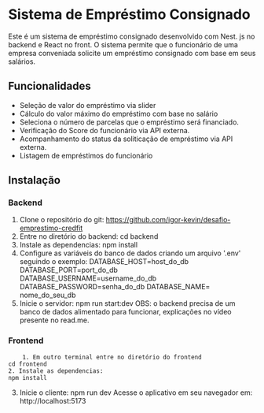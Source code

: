 # Sistema de Empréstimo Consignado

Este é um sistema de empréstimo consignado desenvolvido com Nest. js no backend e React no front. O sistema permite que o funcionário de uma empresa conveniada solicite um empréstimo consignado com base em seus salários.

## Funcionalidades

- Seleção de valor do empréstimo via slider
- Cálculo do valor máximo do empréstimo com base no salário
- Seleciona o número de parcelas que o empréstimo será financiado.
- Verificação do Score do funcionário via API externa.
- Acompanhamento do status da soliticação de empréstimo via API externa.
- Listagem de empréstimos do funcionário

## Instalação

### Backend

1. Clone o repositório do git:
   https://github.com/igor-kevin/desafio-emprestimo-credfit
2. Entre no diretório do backend:
   cd backend
3. Instale as dependencias:
   npm install
4. Configure as variáveis do banco de dados criando um arquivo '.env' seguindo o exemplo:
   DATABASE_HOST=host_do_db
   DATABASE_PORT=port_do_db
   DATABASE_USERNAME=username_do_db
   DATABASE_PASSWORD=senha_do_db
   DATABASE_NAME= nome_do_seu_db
5. Inicie o servidor:
   npm run start:dev
   OBS: o backend precisa de um banco de dados alimentado para funcionar, explicações no vídeo presente no read.me.

### Frontend

        1. Em outro terminal entre no diretório do frontend
    cd frontend
    2. Instale as dependencias:
    npm install

3. Inicie o cliente:
   npm run dev
   Acesse o aplicativo em seu navegador em:
   http://localhost:5173
